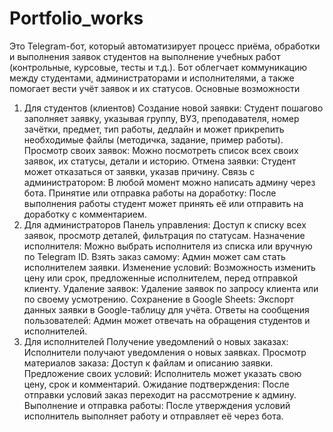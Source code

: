 # Portfolio_works

Это Telegram-бот, который автоматизирует процесс приёма, обработки и выполнения заявок студентов на выполнение учебных работ (контрольные, курсовые, тесты и т.д.). Бот облегчает коммуникацию между студентами, администраторами и исполнителями, а также помогает вести учёт заявок и их статусов.
Основные возможности
1. Для студентов (клиентов)
Создание новой заявки: Студент пошагово заполняет заявку, указывая группу, ВУЗ, преподавателя, номер зачётки, предмет, тип работы, дедлайн и может прикрепить необходимые файлы (методичка, задание, пример работы).
Просмотр своих заявок: Можно посмотреть список всех своих заявок, их статусы, детали и историю.
Отмена заявки: Студент может отказаться от заявки, указав причину.
Связь с администратором: В любой момент можно написать админу через бота.
Принятие или отправка работы на доработку: После выполнения работы студент может принять её или отправить на доработку с комментарием.
2. Для администраторов
Панель управления: Доступ к списку всех заявок, просмотр деталей, фильтрация по статусам.
Назначение исполнителя: Можно выбрать исполнителя из списка или вручную по Telegram ID.
Взять заказ самому: Админ может сам стать исполнителем заявки.
Изменение условий: Возможность изменить цену или срок, предложенные исполнителем, перед отправкой клиенту.
Удаление заявок: Удаление заявок по запросу клиента или по своему усмотрению.
Сохранение в Google Sheets: Экспорт данных заявки в Google-таблицу для учёта.
Ответы на сообщения пользователей: Админ может отвечать на обращения студентов и исполнителей.
3. Для исполнителей
Получение уведомлений о новых заказах: Исполнители получают уведомления о новых заявках.
Просмотр материалов заказа: Доступ к файлам и описанию заявки.
Предложение своих условий: Исполнитель может указать свою цену, срок и комментарий.
Ожидание подтверждения: После отправки условий заказ переходит на рассмотрение к админу.
Выполнение и отправка работы: После утверждения условий исполнитель выполняет работу и отправляет её через бота.

